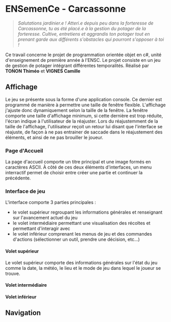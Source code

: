 # ENSemenCe - Carcassonne
> *Salutations jardinier.e ! Atteri.e depuis peu dans la forteresse de Carcassonne, tu as été placé.e à la gestion du potager de la forteresse. Cultive, entretiens et aggrandis ton potager tout en prenant garde aux différents s'obstacles qui pourront s'opposer à toi !*


Ce travail concerne le projet de programmation orientée objet en c#, unité d'enseignement de première année à l'ENSC.
Le projet consiste en un jeu de gestion de potager intégrant différentes temporalités.
Réalisé par **TONON Thiméo** et **VIGNES Camille**

## Affichage
Le jeu se présente sous la forme d'une application console.
Ce dernier est programmé de manière à permettre une taille de fenêtre flexible. 
L'affichage j'ajuste donc dynamiquement selon la taille de la fenêtre.
La fenêtre comporte une taille d'affichage minimum, si cette dernière est trop réduite, l'écran indique à l'utilisateur de la réajuster.
Lors du réajustemment de la taille de l'affichage, l'utilisateur reçoit un retour lui disant que l'interface se réajuste, de façon à ne pas entrainer de saccade dans le réajustement des éléments, et ainsi de ne pas brouiller le joueur.

### Page d'Accueil

La page d'accueil comporte un titre principal et une image formés en caractères ASCII.
À côté de ces deux éléments d'interfaces, un menu interractif permet de choisir entre créer une partie et continuer la précédente.


### Interface de jeu

L'interface comporte 3 parties principales :
- le volet supérieur regroupant les informations générales et renseignant sur l'avancement actuel du jeu
- le volet intermédiaire permettant une visualisation des récoltes et permettant d'interagir avec
- le volet inférieur comprenant les menus de jeu et des commandes d'actions (sélectionner un outil, prendre une décision, etc...)

#### Volet supérieur

Le volet supérieur comporte des informations générales sur l'état du jeu comme la date, la météo, le lieu et le mode de jeu dans lequel le joueur se trouve. 

#### Volet intermédiaire

#### Volet inférieur

## Navigation